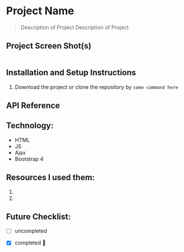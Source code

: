 # Project Name
>Description of Project
Description of Project

## Project Screen Shot(s)
![]()

## Installation and Setup Instructions
1. Download the project or clone the repository by
`some command here`



## API Reference


## Technology:
- HTML
- JS
- Ajax
- Bootstrap 4


## Resources I used them:
1.
2.

## Future Checklist:
- [ ] uncompleted
- [x] completed :muscle:

